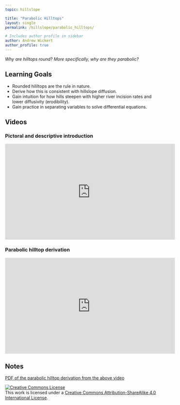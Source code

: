 ```yaml
---
topic: hillslope

title: "Parabolic Hilltops"
layout: single
permalink: /hillslope/parabolic_hilltops/

# Includes author profile in sidebar
author: Andrew Wickert
author_profile: true
---
```


*Why are hilltops round? More specifically, why are they parabolic?*

## Learning Goals

* Rounded hililtops are the rule in nature.
* Derive how this is consistent with hillslope diffusion.
* Gain intuition for how hills steepen with higher river incision rates and lower diffusivity (erodibility).
* Gain practice in separating variables to solve differential equations.

## Videos

### Pictoral and descriptive introduction

<iframe width="560" height="315" src="https://www.youtube.com/embed/T9dFOF-_LyM" frameborder="0" allow="accelerometer; autoplay; clipboard-write; encrypted-media; gyroscope; picture-in-picture" allowfullscreen></iframe>

### Parabolic hilltop derivation

<iframe width="560" height="315" src="https://www.youtube.com/embed/FQpEeyWsVNo" frameborder="0" allow="accelerometer; autoplay; clipboard-write; encrypted-media; gyroscope; picture-in-picture" allowfullscreen></iframe>

## Notes

[PDF of the parabolic hilltop derivation from the above video](/assets/notes/parabolic_hilltops_derivation.pdf)


<a rel="license" href="http://creativecommons.org/licenses/by-sa/4.0/"><img alt="Creative Commons License" style="border-width:0" src="https://i.creativecommons.org/l/by-sa/4.0/88x31.png" /></a><br />This work is licensed under a <a rel="license" href="http://creativecommons.org/licenses/by-sa/4.0/">Creative Commons Attribution-ShareAlike 4.0 International License</a>.
